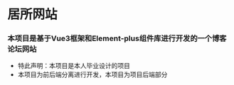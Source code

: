 # 居所网站

### 本项目是基于Vue3框架和Element-plus组件库进行开发的一个博客论坛网站

- 特此声明：本项目是本人毕业设计的项目
- 本项目为前后端分离进行开发，本项目为项目后端部分
